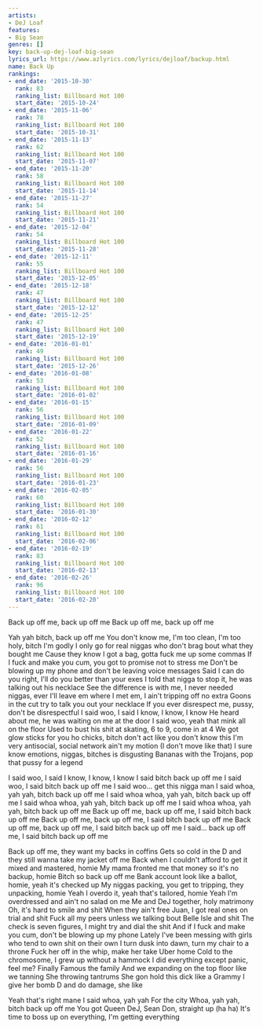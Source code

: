 ```yaml
---
artists:
- DeJ Loaf
features:
- Big Sean
genres: []
key: back-up-dej-loaf-big-sean
lyrics_url: https://www.azlyrics.com/lyrics/dejloaf/backup.html
name: Back Up
rankings:
- end_date: '2015-10-30'
  rank: 83
  ranking_list: Billboard Hot 100
  start_date: '2015-10-24'
- end_date: '2015-11-06'
  rank: 78
  ranking_list: Billboard Hot 100
  start_date: '2015-10-31'
- end_date: '2015-11-13'
  rank: 62
  ranking_list: Billboard Hot 100
  start_date: '2015-11-07'
- end_date: '2015-11-20'
  rank: 58
  ranking_list: Billboard Hot 100
  start_date: '2015-11-14'
- end_date: '2015-11-27'
  rank: 54
  ranking_list: Billboard Hot 100
  start_date: '2015-11-21'
- end_date: '2015-12-04'
  rank: 54
  ranking_list: Billboard Hot 100
  start_date: '2015-11-28'
- end_date: '2015-12-11'
  rank: 55
  ranking_list: Billboard Hot 100
  start_date: '2015-12-05'
- end_date: '2015-12-18'
  rank: 47
  ranking_list: Billboard Hot 100
  start_date: '2015-12-12'
- end_date: '2015-12-25'
  rank: 47
  ranking_list: Billboard Hot 100
  start_date: '2015-12-19'
- end_date: '2016-01-01'
  rank: 49
  ranking_list: Billboard Hot 100
  start_date: '2015-12-26'
- end_date: '2016-01-08'
  rank: 53
  ranking_list: Billboard Hot 100
  start_date: '2016-01-02'
- end_date: '2016-01-15'
  rank: 56
  ranking_list: Billboard Hot 100
  start_date: '2016-01-09'
- end_date: '2016-01-22'
  rank: 52
  ranking_list: Billboard Hot 100
  start_date: '2016-01-16'
- end_date: '2016-01-29'
  rank: 56
  ranking_list: Billboard Hot 100
  start_date: '2016-01-23'
- end_date: '2016-02-05'
  rank: 60
  ranking_list: Billboard Hot 100
  start_date: '2016-01-30'
- end_date: '2016-02-12'
  rank: 61
  ranking_list: Billboard Hot 100
  start_date: '2016-02-06'
- end_date: '2016-02-19'
  rank: 83
  ranking_list: Billboard Hot 100
  start_date: '2016-02-13'
- end_date: '2016-02-26'
  rank: 96
  ranking_list: Billboard Hot 100
  start_date: '2016-02-20'
---
```



Back up off me, back up off me
Back up off me, back up off me


Yah yah bitch, back up off me
You don't know me, I'm too clean, I'm too holy, bitch I'm godly
I only go for real niggas who don't brag bout what they bought me
Cause they know I got a bag, gotta fuck me up some commas
If I fuck and make you cum, you got to promise not to stress me
Don't be blowing up my phone and don't be leaving voice messages
Said I can do you right, I'll do you better than your exes
I told that nigga to stop it, he was talking out his necklace
See the difference is with me, I never needed niggas, ever
I'll leave em where I met em, I ain't tripping off no extra
Goons in the cut try to talk you out your necklace
If you ever disrespect me, pussy, don't be disrespectful
I said woo, I said I know, I know, I know
He heard about me, he was waiting on me at the door
I said woo, yeah that mink all on the floor
Used to bust his shit at skating, 6 to 9, come in at 4
We got glow sticks for you ho chicks, bitch don't act like you don't know this
I'm very antisocial, social network ain't my motion (I don't move like that)
I sure know emotions, niggas, bitches is disgusting
Bananas with the Trojans, pop that pussy for a legend


I said woo, I said I know, I know, I know
I said bitch back up off me
I said woo, I said bitch back up off me
I said woo... get this nigga man
I said whoa, yah yah, bitch back up off me
I said whoa whoa, yah yah, bitch back up off me
I said whoa whoa, yah yah, bitch back up off me
I said whoa whoa, yah yah, bitch back up off me
Back up off me, back up off me, I said bitch back up off me
Back up off me, back up off me, I said bitch back up off me
Back up off me, back up off me, I said bitch back up off me
I said... back up off me, I said bitch back up off me


Back up off me, they want my backs in coffins
Gets so cold in the D and they still wanna take my jacket off me
Back when I couldn't afford to get it mixed and mastered, homie
My mama fronted me that money so it's no backup, homie
Bitch so back up off me
Bank account look like a ballot, homie, yeah it's checked up
My niggas packing, you get to tripping, they unpacking, homie
Yeah I overdo it, yeah that's tailored, homie
Yeah I'm overdressed and ain't no salad on me
Me and DeJ together, holy matrimony
Oh, it's hard to smile and shit
When they ain't free Juan, I got real ones on trial and shit
Fuck all my peers unless we talking bout Belle Isle and shit
The check is seven figures, I might try and dial the shit
And if I fuck and make you cum, don't be blowing up my phone
Lately I've been messing with girls who tend to own shit on their own
I turn dusk into dawn, turn my chair to a throne
Fuck her off in the whip, make her take Uber home
Cold to the chromosome, I grew up without a hammock
I did everything except panic, feel me? Finally Famous the family
And we expanding on the top floor like we tanning
She throwing tantrums
She gon hold this dick like a Grammy
I give her bomb D and do damage, she like




Yeah that's right mane
I said whoa, yah yah
For the city
Whoa, yah yah, bitch back up off me
You got Queen DeJ, Sean Don, straight up (ha ha)
It's time to boss up on everything, I'm getting everything



